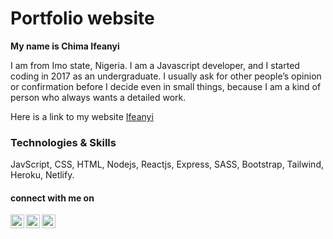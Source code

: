 # Portfolio website

**My name is Chima Ifeanyi**

I am from Imo state, Nigeria. I am a Javascript developer, and I started coding in 2017 as an undergraduate. I usually ask for other people’s opinion or confirmation before I decide even in small things, because I am a kind of person who always wants a detailed work.

Here is a link to my website [Ifeanyi](https://ifeanyi-portfolio.netlify.app)

### Technologies & Skills
JavScript, CSS, HTML, Nodejs, Reactjs, Express, SASS, Bootstrap, Tailwind, Heroku, Netlify.

#### connect with me on 
[twitter]: https://twitter.com/ifeanyiTchima
[github]: https://github.com/MasterIfeanyi
[linkedin]: https://www.linkedin.com/in/ifeanyi-thankgod-chima/
[stackoverflow]: https://stackoverflow.com/users/17171424/ifeanyi-chima

[<img align="left" alt="linkedin.com/in/ifeanyi-thankgod-chima/" width="22px" 
      src="https://cdn.jsdelivr.net/npm/simple-icons@v3/icons/linkedin.svg" />][linkedin]

[<img align="left" alt="https://github.com/MasterIfeanyi" width="22px" 
      src="https://cdn.jsdelivr.net/npm/simple-icons@3.13.0/icons/github.svg" />][github]
      
[<img align="left" alt="https://stackoverflow.com/users/17171424/ifeanyi-chima" width="22px" 
      src="https://cdn.jsdelivr.net/npm/simple-icons@3.13.0/icons/stackoverflow.svg" />][stackoverflow]

